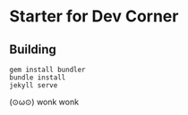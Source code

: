 # Starter for Dev Corner

## Building

```
gem install bundler
bundle install
jekyll serve
```

(⊙ω⊙) wonk wonk


